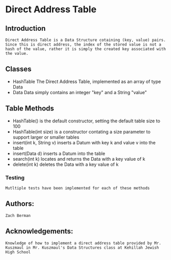 # Direct Address Table

## Introduction
    Direct Address Table is a Data Structure cotaining (key, value) pairs. 
    Since this is direct address, the index of the stored value is not a hash of the value, rather it is simply the created key associated with the value. 

## Classes
- HashTable
    The Direct Address Table, implemented as an array of type Data
- Data
    Data simply contains an integer "key" and a String "value"

## Table Methods
- HashTable() is the default constructor, setting the default table size to 100
- HashTable(int size) is a constructor contating a size parameter to support larger or smaller tables
- insert(int k, String v) inserts a Datum with key k and value v into the table
- insert(Data d) inserts a Datum into the table
- search(int k) locates and returns the Data with a key value of k
- delete(int k) deletes the Data with a key value of k

### Testing
    Mutltiple tests have been implemented for each of these methods

## Authors:
    Zach Berman
## Acknowledgements:
    Knowledge of how to implement a direct address table provided by Mr. Kuszmaul in Mr. Kuszmaul's Data Structures class at Kehillah Jewish High School

